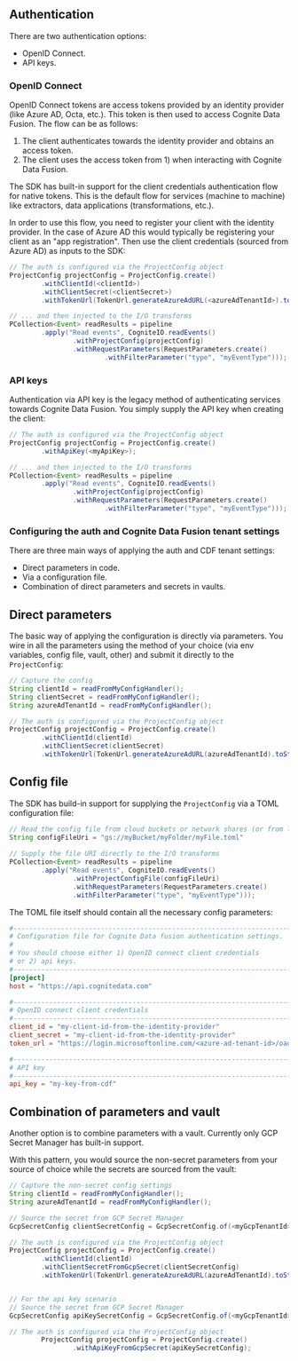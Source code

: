 ## Authentication

There are two authentication options:
- OpenID Connect.
- API keys.

### OpenID Connect

OpenID Connect tokens are access tokens provided by an identity provider (like Azure AD, Octa, etc.). This token
is then used to access Cognite Data Fusion. The flow can be as follows:
1) The client authenticates towards the identity provider and obtains an access token.
2) The client uses the access token from 1) when interacting with Cognite Data Fusion.

The SDK has built-in support for the client credentials authentication flow for native tokens. This is the
default flow for services (machine to machine) like extractors, data applications (transformations, etc.).

In order to use this flow, you need to register your client with the identity provider. In the case of Azure AD
this would typically be registering your client as an "app registration". Then use the client credentials (sourced
from Azure AD) as inputs to the SDK:
```java
// The auth is configured via the ProjectConfig object
ProjectConfig projectConfig = ProjectConfig.create()
        .withClientId(<clientId>)
        .withClientSecret(<clientSecret>)
        .withTokenUrl(TokenUrl.generateAzureAdURL(<azureAdTenantId>).toString());

// ... and then injected to the I/O transforms
PCollection<Event> readResults = pipeline
        .apply("Read events", CogniteIO.readEvents()
                .withProjectConfig(projectConfig)                       // the auth config
                .withRequestParameters(RequestParameters.create()
                        .withFilterParameter("type", "myEventType")));
```

### API keys

Authentication via API key is the legacy method of authenticating services towards Cognite Data Fusion.
You simply supply the API key when creating the client:
```java
// The auth is configured via the ProjectConfig object
ProjectConfig projectConfig = ProjectConfig.create()
        .withApiKey(<myApiKey>);

// ... and then injected to the I/O transforms
PCollection<Event> readResults = pipeline
        .apply("Read events", CogniteIO.readEvents()
                .withProjectConfig(projectConfig)                      // the auth config
                .withRequestParameters(RequestParameters.create()
                        .withFilterParameter("type", "myEventType")));
```

### Configuring the auth and Cognite Data Fusion tenant settings

There are three main ways of applying the auth and CDF tenant settings:
- Direct parameters in code.
- Via a configuration file.
- Combination of direct parameters and secrets in vaults.

## Direct parameters

The basic way of applying the configuration is directly via parameters. You wire in all the parameters
using the method of your choice (via env variables, config file, vault, other) and submit it directly
to the `ProjectConfig`:
```java
// Capture the config
String clientId = readFromMyConfigHandler();
String clientSecret = readFromMyConfigHandler();
String azureAdTenantId = readFromMyConfigHandler();

// The auth is configured via the ProjectConfig object
ProjectConfig projectConfig = ProjectConfig.create()
        .withClientId(clientId)
        .withClientSecret(clientSecret)
        .withTokenUrl(TokenUrl.generateAzureAdURL(azureAdTenantId).toString());
```

## Config file

The SDK has build-in support for supplying the `ProjectConfig` via a TOML configuration file:
```java
// Read the config file from cloud buckets or network shares (or from local file)
String configFileUri = "gs://myBucket/myFolder/myFile.toml"
        
// Supply the file URI directly to the I/O transforms
PCollection<Event> readResults = pipeline
        .apply("Read events", CogniteIO.readEvents()
                .withProjectConfigFile(configFileUri)                      // the project config from file
                .withRequestParameters(RequestParameters.create()
                .withFilterParameter("type", "myEventType")));
```

The TOML file itself should contain all the necessary config parameters:
```toml
#------------------------------------------------------------------------
# Configuration file for Cognite Data fusion authentication settings.
#
# You should choose either 1) OpenID connect client credentials
# or 2) api keys.
#------------------------------------------------------------------------
[project]
host = "https://api.cognitedata.com"

#------------------------------------------------------------------------
# OpenID connect client credentials
#------------------------------------------------------------------------
client_id = "my-client-id-from-the-identity-provider"
client_secret = "my-client-id-from-the-identity-provider"
token_url = "https://login.microsoftonline.com/<azure-ad-tenant-id>/oauth2/v2.0/token"

#------------------------------------------------------------------------
# API key
#------------------------------------------------------------------------
api_key = "my-key-from-cdf"
```

## Combination of parameters and vault

Another option is to combine parameters with a vault. Currently only GCP Secret Manager has built-in
support. 

With this pattern, you would source the non-secret parameters from your source of choice while 
the secrets are sourced from the vault:
```java
// Capture the non-secret config settings
String clientId = readFromMyConfigHandler();
String azureAdTenantId = readFromMyConfigHandler();

// Source the secret from GCP Secret Manager
GcpSecretConfig clientSecretConfig = GcpSecretConfig.of(<myGcpTenantId>, <mySecretId>);

// The auth is configured via the ProjectConfig object
ProjectConfig projectConfig = ProjectConfig.create()
        .withClientId(clientId)
        .withClientSecretFromGcpSecret(clientSecretConfig)
        .withTokenUrl(TokenUrl.generateAzureAdURL(azureAdTenantId).toString());


// For the api key scenario
// Source the secret from GCP Secret Manager
GcpSecretConfig apiKeySecretConfig = GcpSecretConfig.of(<myGcpTenantId>, <mySecretId>);

// The auth is configured via the ProjectConfig object
        ProjectConfig projectConfig = ProjectConfig.create()
                .withApiKeyFromGcpSecret(apiKeySecretConfig);
```